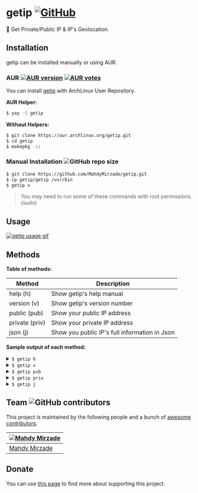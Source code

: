 # getip [![GitHub](https://img.shields.io/github/license/mahdymirzade/getip)](./LICENSE.md)
📱 Get Private/Public IP &amp; IP's Geolocation.

## Installation

getip can be installed manually or using AUR.

### AUR [![AUR version](https://img.shields.io/aur/version/getip)](https://aur.archlinux.org/packages/getip) [![AUR votes](https://img.shields.io/aur/votes/getip)](https://aur.archlinux.org/packages/getip)
You can install [getip](https://aur.archlinux.org/packages/getip) with ArchLinux User Repository.

**AUR Helper:**
```bash
$ yay -S getip
```
**Without Helpers:**
```bash
$ git clone https://aur.archlinux.org/getip.git
$ cd getip
$ makepkg -si
```

### Manual Installation ![GitHub repo size](https://img.shields.io/github/repo-size/mahdymirzade/getip)
```bash
$ git clone https://github.com/MahdyMirzade/getip.git
$ cp getip/getip /usr/bin
$ getip v
```
> You may need to run some of these commands with root permissions. (sudo)

## Usage

[![getip usage gif](https://raw.githubusercontent.com/MahdyMirzade/MahdyMirzade/main/assets/getip/usage.gif)](https://asciinema.org/a/427949)

## Methods

**Table of methods:**

| Method | Description |
| --- | --- |
| help (h) | Show getip's help manual |
| version (v) | Show getip's version number |
| public (pub) | Show your public IP address |
| private (priv) | Show your private IP address |
| json (j) | Show you public IP's full information in Json |

**Sample output of each method:**

<details>
<summary><code>$ getip h</code></summary>
    
<div class="language-bash highlighter-rouge"><div class="highlight"><pre class="highlight"><code>Usage: /usr/bin/getip [METHOD]

General Methods:
    h,  help            Show this manual
    v,  version         Show version number

IP Information Methods:
    pub,    public      Get Your Public IP Address
    priv,   private     Get Your Private IP Address
    j,      json        Get Your Public IP's Full Information in Json

Other methods can be also grabbed from json output,
    for example this is your json output:
    {
        ...
        "continent": "Europe",
        "country": "Germany",
        "region": "Bavaria",
        "city": "Nuremberg",
        "latitude": 49.4254092,
        "longitude": 11.0796553,
        ...
    }
    and if you want to get IP's country:
    $ /usr/bin/getip country
    Output: Germany

Full info: https://mahdymirzade.github.io/getip
</code></pre></div></div>

</details>

<details>
<summary><code>$ getip v</code></summary>
    
<div class="language-bash highlighter-rouge"><div class="highlight"><pre class="highlight"><code>       _
  __ _(_)_ __       getip (Geolocation, Private/Public IP) v1.0.1
 / _` | | '_ \      Copyright (C) 2021 Mahdy Mirzade
| (_| | | |_) |
 \__, |_| .__/      This program may be freely redistributed under
 |___/  |_|         the terms of the GNU General Public License.

</code></pre></div></div>

</details>

<details>
<summary><code>$ getip pub</code></summary>
    
<div class="language-bash highlighter-rouge"><div class="highlight"><pre class="highlight"><code>49.**.**.55</code></pre></div></div>

</details>

<details>
<summary><code>$ getip priv</code></summary>
    
<div class="language-bash highlighter-rouge"><div class="highlight"><pre class="highlight"><code>192.168.43.163</code></pre></div></div>

</details>


<details>
<summary><code>$ getip j</code></summary>
    
<div class="language-bash highlighter-rouge"><div class="highlight"><pre class="highlight"><code>{
  "ip": "49.**.**.55",
  "success": true,
  "type": "IPv4",
  "continent": "Europe",
  "continent_code": "EU",
  "country": "Germany",
  "country_code": "DE",
  "country_flag": "https://cdn.ipwhois.io/flags/de.svg",
  "country_capital": "Berlin",
  "country_phone": "+49",
  "country_neighbours": "CH,PL,NL,DK,BE,CZ,LU,FR,AT",
  "region": "Bavaria",
  "city": "Gunzenhausen",
  "latitude": 123,
  "longitude": 456,
  "asn": "AS24940",
  "org": "Hetzner Online GmbH",
  "isp": "Hetzner Online GmbH",
  "timezone": "Europe/Berlin",
  "timezone_name": "Central European Standard Time",
  "timezone_dstOffset": 0,
  "timezone_gmtOffset": 3600,
  "timezone_gmt": "GMT +1:00",
  "currency": "Euro",
  "currency_code": "EUR",
  "currency_symbol": "€",
  "currency_rates": 0.841,
  "currency_plural": "euros",
  "completed_requests": 157
}
</code></pre></div></div>

</details>
  
## Team ![GitHub contributors](https://img.shields.io/github/contributors/mahdymirzade/getip)
This project is maintained by the following people and a bunch of [awesome contributors](https://github.com/MahdyMirzade/getip/graphs/contributors).

| [![Mahdy Mirzade](https://github.com/mahdymirzade.png?size=100)](https://github.com/mahdymirzade) |
| --- |
| [Mahdy Mirzade](https://github.com/mahdymirzade) |

## Donate
You can use [this page](https://git.io/JB2BO) to find more about supporting this project.
